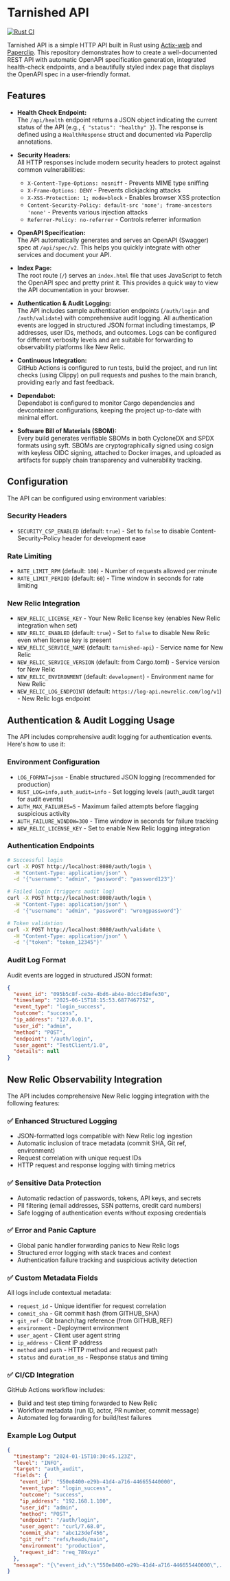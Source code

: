 # Tarnished API

[![Rust CI](https://github.com/markcoleman/tarnished-api/actions/workflows/ci.yml/badge.svg?branch=main)](https://github.com/markcoleman/tarnished-api/actions/workflows/ci.yml)

Tarnished API is a simple HTTP API built in Rust using [Actix-web](https://actix.rs) and [Paperclip](https://github.com/wafflespeanut/paperclip). This repository demonstrates how to create a well-documented REST API with automatic OpenAPI specification generation, integrated health-check endpoints, and a beautifully styled index page that displays the OpenAPI spec in a user-friendly format.

## Features

- **Health Check Endpoint:**  
  The `/api/health` endpoint returns a JSON object indicating the current status of the API (e.g., `{ "status": "healthy" }`). The response is defined using a `HealthResponse` struct and documented via Paperclip annotations.

- **Security Headers:**  
  All HTTP responses include modern security headers to protect against common vulnerabilities:
  - `X-Content-Type-Options: nosniff` - Prevents MIME type sniffing
  - `X-Frame-Options: DENY` - Prevents clickjacking attacks
  - `X-XSS-Protection: 1; mode=block` - Enables browser XSS protection
  - `Content-Security-Policy: default-src 'none'; frame-ancestors 'none'` - Prevents various injection attacks
  - `Referrer-Policy: no-referrer` - Controls referrer information

- **OpenAPI Specification:**  
  The API automatically generates and serves an OpenAPI (Swagger) spec at `/api/spec/v2`. This helps you quickly integrate with other services and document your API.

- **Index Page:**  
  The root route (`/`) serves an `index.html` file that uses JavaScript to fetch the OpenAPI spec and pretty print it. This provides a quick way to view the API documentation in your browser.

- **Authentication & Audit Logging:**  
  The API includes sample authentication endpoints (`/auth/login` and `/auth/validate`) with comprehensive audit logging. All authentication events are logged in structured JSON format including timestamps, IP addresses, user IDs, methods, and outcomes. Logs can be configured for different verbosity levels and are suitable for forwarding to observability platforms like New Relic.

- **Continuous Integration:**  
  GitHub Actions is configured to run tests, build the project, and run lint checks (using Clippy) on pull requests and pushes to the main branch, providing early and fast feedback.

- **Dependabot:**  
  Dependabot is configured to monitor Cargo dependencies and devcontainer configurations, keeping the project up-to-date with minimal effort.


- **Software Bill of Materials (SBOM):**  
  Every build generates verifiable SBOMs in both CycloneDX and SPDX formats using syft. SBOMs are cryptographically signed using cosign with keyless OIDC signing, attached to Docker images, and uploaded as artifacts for supply chain transparency and vulnerability tracking.

## Configuration

The API can be configured using environment variables:

### Security Headers
- `SECURITY_CSP_ENABLED` (default: `true`) - Set to `false` to disable Content-Security-Policy header for development ease

### Rate Limiting  
- `RATE_LIMIT_RPM` (default: `100`) - Number of requests allowed per minute
- `RATE_LIMIT_PERIOD` (default: `60`) - Time window in seconds for rate limiting

### New Relic Integration
- `NEW_RELIC_LICENSE_KEY` - Your New Relic license key (enables New Relic integration when set)
- `NEW_RELIC_ENABLED` (default: `true`) - Set to `false` to disable New Relic even when license key is present
- `NEW_RELIC_SERVICE_NAME` (default: `tarnished-api`) - Service name for New Relic
- `NEW_RELIC_SERVICE_VERSION` (default: from Cargo.toml) - Service version for New Relic
- `NEW_RELIC_ENVIRONMENT` (default: `development`) - Environment name for New Relic
- `NEW_RELIC_LOG_ENDPOINT` (default: `https://log-api.newrelic.com/log/v1`) - New Relic logs endpoint

## Authentication & Audit Logging Usage

The API includes comprehensive audit logging for authentication events. Here's how to use it:

### Environment Configuration

- `LOG_FORMAT=json` - Enable structured JSON logging (recommended for production)
- `RUST_LOG=info,auth_audit=info` - Set logging levels (auth_audit target for audit events)
- `AUTH_MAX_FAILURES=5` - Maximum failed attempts before flagging suspicious activity
- `AUTH_FAILURE_WINDOW=300` - Time window in seconds for failure tracking
- `NEW_RELIC_LICENSE_KEY` - Set to enable New Relic logging integration

### Authentication Endpoints

```bash
# Successful login
curl -X POST http://localhost:8080/auth/login \
  -H "Content-Type: application/json" \
  -d '{"username": "admin", "password": "password123"}'

# Failed login (triggers audit log)
curl -X POST http://localhost:8080/auth/login \
  -H "Content-Type: application/json" \
  -d '{"username": "admin", "password": "wrongpassword"}'

# Token validation
curl -X POST http://localhost:8080/auth/validate \
  -H "Content-Type: application/json" \
  -d '{"token": "token_12345"}'
```

### Audit Log Format

Audit events are logged in structured JSON format:

```json
{
  "event_id": "095b5c8f-ce3e-4bd6-ab4e-8dcc1d9efe30",
  "timestamp": "2025-06-15T18:15:53.687746775Z",
  "event_type": "login_success",
  "outcome": "success",
  "ip_address": "127.0.0.1",
  "user_id": "admin",
  "method": "POST",
  "endpoint": "/auth/login",
  "user_agent": "TestClient/1.0",
  "details": null
}
```

## New Relic Observability Integration

The API includes comprehensive New Relic logging integration with the following features:

### ✅ Enhanced Structured Logging
- JSON-formatted logs compatible with New Relic log ingestion
- Automatic inclusion of trace metadata (commit SHA, Git ref, environment)
- Request correlation with unique request IDs
- HTTP request and response logging with timing metrics

### ✅ Sensitive Data Protection
- Automatic redaction of passwords, tokens, API keys, and secrets
- PII filtering (email addresses, SSN patterns, credit card numbers)
- Safe logging of authentication events without exposing credentials

### ✅ Error and Panic Capture
- Global panic handler forwarding panics to New Relic logs
- Structured error logging with stack traces and context
- Authentication failure tracking and suspicious activity detection

### ✅ Custom Metadata Fields
All logs include contextual metadata:
- `request_id` - Unique identifier for request correlation
- `commit_sha` - Git commit hash (from GITHUB_SHA)
- `git_ref` - Git branch/tag reference (from GITHUB_REF)
- `environment` - Deployment environment
- `user_agent` - Client user agent string
- `ip_address` - Client IP address
- `method` and `path` - HTTP method and request path
- `status` and `duration_ms` - Response status and timing

### ✅ CI/CD Integration
GitHub Actions workflow includes:
- Build and test step timing forwarded to New Relic
- Workflow metadata (run ID, actor, PR number, commit message)
- Automated log forwarding for build/test failures

### Example Log Output

```json
{
  "timestamp": "2024-01-15T10:30:45.123Z",
  "level": "INFO",
  "target": "auth_audit",
  "fields": {
    "event_id": "550e8400-e29b-41d4-a716-446655440000",
    "event_type": "login_success",
    "outcome": "success",
    "ip_address": "192.168.1.100",
    "user_id": "admin",
    "method": "POST",
    "endpoint": "/auth/login",
    "user_agent": "curl/7.68.0",
    "commit_sha": "abc123def456",
    "git_ref": "refs/heads/main",
    "environment": "production",
    "request_id": "req_789xyz"
  },
  "message": "{\"event_id\":\"550e8400-e29b-41d4-a716-446655440000\",...}"
}
```
